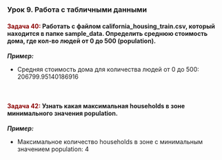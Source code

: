 ### Урок 9. Работа с табличными данными ###
#### <span style="color:#8B0000">Задача 40:</span> Работать с файлом california_housing_train.csv, который находится в папке sample_data. Определить среднюю стоимость дома, где кол-во людей от 0 до 500 (population). ####

*__Пример:__*
- Средняя стоимость дома для количества людей от 0 до 500: 206799.95140186916


<br>

#### <span style="color:#8B0000">Задача 42:</span> Узнать какая максимальная households в зоне минимального значения population. ####

*__Пример:__*
- Максимальное количество households в зоне с минимальным значением population: 4

